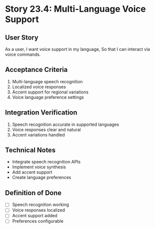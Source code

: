 # Story 23.4: Multi-Language Voice Support

## User Story

As a user,
I want voice support in my language,
So that I can interact via voice commands.

## Acceptance Criteria

1. Multi-language speech recognition
2. Localized voice responses
3. Accent support for regional variations
4. Voice language preference settings

## Integration Verification

1. Speech recognition accurate in supported languages
2. Voice responses clear and natural
3. Accent variations handled

## Technical Notes

- Integrate speech recognition APIs
- Implement voice synthesis
- Add accent support
- Create language preferences

## Definition of Done

- [ ] Speech recognition working
- [ ] Voice responses localized
- [ ] Accent support added
- [ ] Preferences configurable
